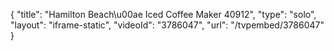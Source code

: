 {
    "title": "Hamilton Beach\u00ae Iced Coffee Maker 40912",
    "type": "solo",
    "layout": "iframe-static",
    "videoId": "3786047",
    "url": "\/tvpembed\/3786047"
}